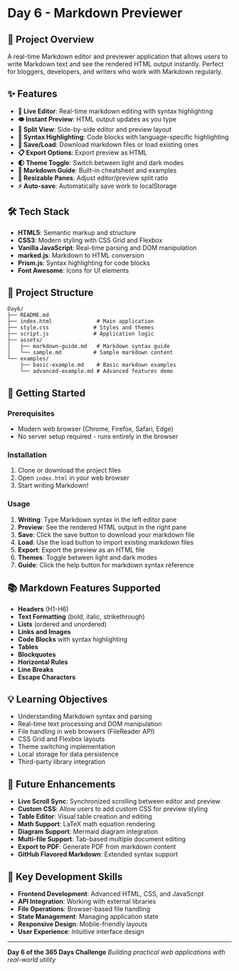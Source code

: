 # Day 6 - Markdown Previewer

## 📝 Project Overview
A real-time Markdown editor and previewer application that allows users to write Markdown text and see the rendered HTML output instantly. Perfect for bloggers, developers, and writers who work with Markdown regularly.

## ✨ Features
- **📝 Live Editor**: Real-time markdown editing with syntax highlighting
- **👁️ Instant Preview**: HTML output updates as you type
- **📱 Split View**: Side-by-side editor and preview layout
- **🎨 Syntax Highlighting**: Code blocks with language-specific highlighting
- **💾 Save/Load**: Download markdown files or load existing ones
- **📋 Export Options**: Export preview as HTML
- **🌓 Theme Toggle**: Switch between light and dark modes
- **📖 Markdown Guide**: Built-in cheatsheet and examples
- **📐 Resizable Panes**: Adjust editor/preview split ratio
- **⚡ Auto-save**: Automatically save work to localStorage

## 🛠️ Tech Stack
- **HTML5**: Semantic markup and structure
- **CSS3**: Modern styling with CSS Grid and Flexbox
- **Vanilla JavaScript**: Real-time parsing and DOM manipulation
- **marked.js**: Markdown to HTML conversion
- **Prism.js**: Syntax highlighting for code blocks
- **Font Awesome**: Icons for UI elements

## 📁 Project Structure
```
Day6/
├── README.md
├── index.html              # Main application
├── style.css              # Styles and themes
├── script.js              # Application logic
├── assets/
│   ├── markdown-guide.md   # Markdown syntax guide
│   └── sample.md          # Sample markdown content
└── examples/
    ├── basic-example.md    # Basic markdown examples
    └── advanced-example.md # Advanced features demo
```

## 🚀 Getting Started

### Prerequisites
- Modern web browser (Chrome, Firefox, Safari, Edge)
- No server setup required - runs entirely in the browser

### Installation
1. Clone or download the project files
2. Open `index.html` in your web browser
3. Start writing Markdown!

### Usage
1. **Writing**: Type Markdown syntax in the left editor pane
2. **Preview**: See the rendered HTML output in the right pane
3. **Save**: Click the save button to download your markdown file
4. **Load**: Use the load button to import existing markdown files
5. **Export**: Export the preview as an HTML file
6. **Themes**: Toggle between light and dark modes
7. **Guide**: Click the help button for markdown syntax reference

## 📚 Markdown Features Supported
- **Headers** (H1-H6)
- **Text Formatting** (bold, italic, strikethrough)
- **Lists** (ordered and unordered)
- **Links and Images**
- **Code Blocks** with syntax highlighting
- **Tables**
- **Blockquotes**
- **Horizontal Rules**
- **Line Breaks**
- **Escape Characters**

## 💡 Learning Objectives
- Understanding Markdown syntax and parsing
- Real-time text processing and DOM manipulation
- File handling in web browsers (FileReader API)
- CSS Grid and Flexbox layouts
- Theme switching implementation
- Local storage for data persistence
- Third-party library integration

## 🔧 Future Enhancements
- **Live Scroll Sync**: Synchronized scrolling between editor and preview
- **Custom CSS**: Allow users to add custom CSS for preview styling
- **Table Editor**: Visual table creation and editing
- **Math Support**: LaTeX math equation rendering
- **Diagram Support**: Mermaid diagram integration
- **Multi-file Support**: Tab-based multiple document editing
- **Export to PDF**: Generate PDF from markdown content
- **GitHub Flavored Markdown**: Extended syntax support

## 🎯 Key Development Skills
- **Frontend Development**: Advanced HTML, CSS, and JavaScript
- **API Integration**: Working with external libraries
- **File Operations**: Browser-based file handling
- **State Management**: Managing application state
- **Responsive Design**: Mobile-friendly layouts
- **User Experience**: Intuitive interface design

---

**Day 6 of the 365 Days Challenge** 
*Building practical web applications with real-world utility*